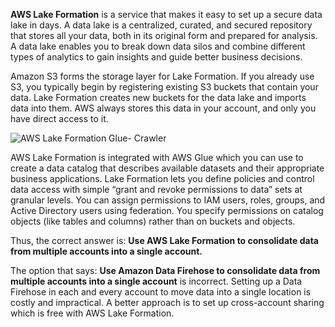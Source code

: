 
**AWS Lake Formation** is a service that makes it easy to set up a secure data lake in days. A data lake is a centralized, curated, and secured repository that stores all your data, both in its original form and prepared for analysis. A data lake enables you to break down data silos and combine different types of analytics to gain insights and guide better business decisions.

Amazon S3 forms the storage layer for Lake Formation. If you already use S3, you typically begin by registering existing S3 buckets that contain your data. Lake Formation creates new buckets for the data lake and imports data into them. AWS always stores this data in your account, and only you have direct access to it.

![AWS Lake Formation Glue- Crawler](https://media.tutorialsdojo.com/aws-lake-formation-glue-crawler.png)

AWS Lake Formation is integrated with AWS Glue which you can use to create a data catalog that describes available datasets and their appropriate business applications. Lake Formation lets you define policies and control data access with simple “grant and revoke permissions to data” sets at granular levels. You can assign permissions to IAM users, roles, groups, and Active Directory users using federation. You specify permissions on catalog objects (like tables and columns) rather than on buckets and objects.

Thus, the correct answer is: **Use AWS Lake Formation to consolidate data from multiple accounts into a single account.**

The option that says: **Use Amazon Data Firehose to consolidate data from multiple accounts into a single account** is incorrect. Setting up a Data Firehose in each and every account to move data into a single location is costly and impractical. A better approach is to set up cross-account sharing which is free with AWS Lake Formation.